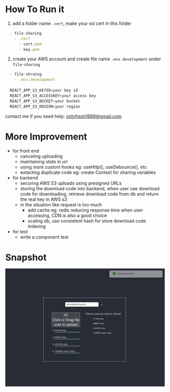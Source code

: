 # How To Run it
  1. add a folder name `.cert`, make your ssl cert in this folder
  ```js
    - file-sharing
      - .cert
        - cert.pem
        - key.pem
  ```
  2. create your AWS account and create file name `.env.development` under `file-sharing`
  ```js
    - file-shraing
      - .env.development

    REACT_APP_S3_KEYID=your key id
    REACT_APP_S3_ACCESSKEY=your access key
    REACT_APP_S3_BUCKET=your bucket
    REACT_APP_S3_REGION=your region
  ```
  contact me if you need help: onlyfresh1689@gmail.com

# More Improvement

  - for front end
    - canceling uploading
    - maintaining state in url  
    - using more custom hooks eg: useHttp(), useDebounce(), etc
    - extacting duplicate code eg: create Context for sharing variables
  - for backend
    - securing AWS S3 uploads using presigned URLs
    - storing the download code into backend, when user use download code for downloading, retrieve download code from db and return the real key in AWS s3
    - in the situation like request is too much
      - add cache eg: redis reducing response time when user accessing, CDN is also a good choice
      - scaling db, use consistent hash for store download code indexing 
  - for test 
    - write a component test  
  
# Snapshot
![alt text](./img/file-sharing-snapshot.png)

 